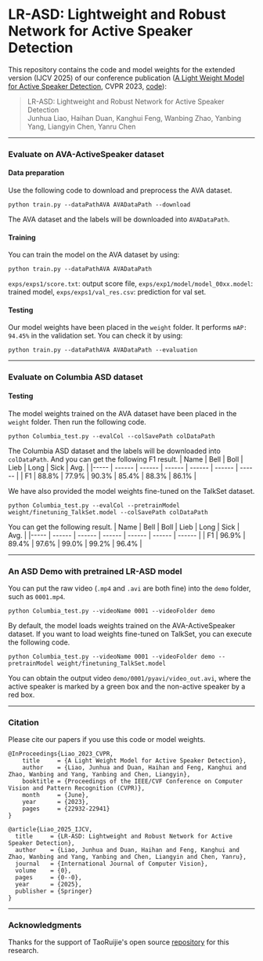 # LR-ASD: Lightweight and Robust Network for Active Speaker Detection


This repository contains the code and model weights for the extended version (IJCV 2025) of our conference publication ([A Light Weight Model for Active Speaker Detection](https://openaccess.thecvf.com/content/CVPR2023/papers/Liao_A_Light_Weight_Model_for_Active_Speaker_Detection_CVPR_2023_paper.pdf), CVPR 2023, [code](https://github.com/Junhua-Liao/Light-ASD)):

> LR-ASD: Lightweight and Robust Network for Active Speaker Detection  
> Junhua Liao, Haihan Duan, Kanghui Feng, Wanbing Zhao, Yanbing Yang, Liangyin Chen, Yanru Chen


***
### Evaluate on AVA-ActiveSpeaker dataset 

#### Data preparation
Use the following code to download and preprocess the AVA dataset.
```
python train.py --dataPathAVA AVADataPath --download 
```
The AVA dataset and the labels will be downloaded into `AVADataPath`.

#### Training
You can train the model on the AVA dataset by using:
```
python train.py --dataPathAVA AVADataPath
```
`exps/exps1/score.txt`: output score file, `exps/exp1/model/model_00xx.model`: trained model, `exps/exps1/val_res.csv`: prediction for val set.

#### Testing
Our model weights have been placed in the `weight` folder. It performs `mAP: 94.45%` in the validation set. You can check it by using: 
```
python train.py --dataPathAVA AVADataPath --evaluation
```


***
### Evaluate on Columbia ASD dataset

#### Testing
The model weights trained on the AVA dataset have been placed in the `weight` folder. Then run the following code.
```
python Columbia_test.py --evalCol --colSavePath colDataPath
```
The Columbia ASD dataset and the labels will be downloaded into `colDataPath`. And you can get the following F1 result.
| Name |  Bell  |  Boll  |  Lieb  |  Long  |  Sick  |  Avg.  |
|----- | ------ | ------ | ------ | ------ | ------ | ------ |
|  F1  |  88.8% |  77.9% |  90.3% |  85.4% |  88.3% |  86.1% |

We have also provided the model weights fine-tuned on the TalkSet dataset.
```
python Columbia_test.py --evalCol --pretrainModel weight/finetuning_TalkSet.model --colSavePath colDataPath
```
You can get the following result.
| Name |  Bell  |  Boll  |  Lieb  |  Long  |  Sick  |  Avg.  |
|----- | ------ | ------ | ------ | ------ | ------ | ------ |
|  F1  |  96.9% |  89.4% |  97.6% |  99.0% |  99.2% |  96.4% |


***
### An ASD Demo with pretrained LR-ASD model
You can put the raw video (`.mp4` and `.avi` are both fine) into the `demo` folder, such as `0001.mp4`. 
```
python Columbia_test.py --videoName 0001 --videoFolder demo
```
By default, the model loads weights trained on the AVA-ActiveSpeaker dataset. If you want to load weights fine-tuned on TalkSet, you can execute the following code.
```
python Columbia_test.py --videoName 0001 --videoFolder demo --pretrainModel weight/finetuning_TalkSet.model
```
You can obtain the output video `demo/0001/pyavi/video_out.avi`, where the active speaker is marked by a green box and the non-active speaker by a red box.


***
### Citation

Please cite our papers if you use this code or model weights. 

```
@InProceedings{Liao_2023_CVPR,
    title     = {A Light Weight Model for Active Speaker Detection},
    author    = {Liao, Junhua and Duan, Haihan and Feng, Kanghui and Zhao, Wanbing and Yang, Yanbing and Chen, Liangyin},
    booktitle = {Proceedings of the IEEE/CVF Conference on Computer Vision and Pattern Recognition (CVPR)},
    month     = {June},
    year      = {2023},
    pages     = {22932-22941}
}
```
```
@article{Liao_2025_IJCV,
  title     = {LR-ASD: Lightweight and Robust Network for Active Speaker Detection},
  author    = {Liao, Junhua and Duan, Haihan and Feng, Kanghui and Zhao, Wanbing and Yang, Yanbing and Chen, Liangyin and Chen, Yanru},
  journal   = {International Journal of Computer Vision},
  volume    = {0},
  pages     = {0--0},
  year      = {2025},
  publisher = {Springer}
}
```


***
### Acknowledgments
Thanks for the support of TaoRuijie's open source [repository](https://github.com/TaoRuijie/TalkNet-ASD) for this research.
